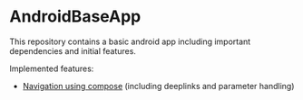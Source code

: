 # AndroidBaseApp
This repository contains a basic android app including important dependencies and initial features. 

Implemented features:
- [Navigation using compose](https://developer.android.com/jetpack/compose/navigation) (including deeplinks and parameter handling) 

